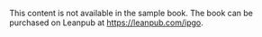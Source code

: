 This content is not available in the sample book. The book can be purchased on Leanpub at https://leanpub.com/ipgo.

